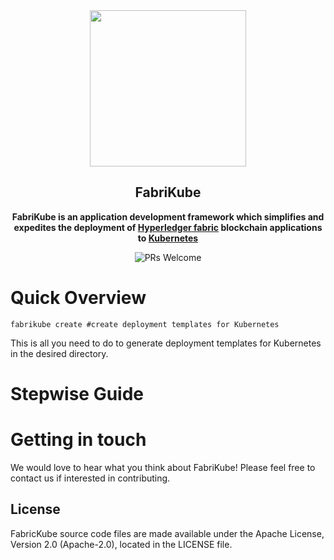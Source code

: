 <div align="center">
  <a>
    <img height="250" width="250" src="https://raw.githubusercontent.com/alesiladas/FabriKube/master/fabricKube_logo.sv">
  </a>

  ## FabriKube                                                                                                        
  **FabriKube is an application development framework which simplifies and expedites the deployment of [Hyperledger fabric](https://hyperledger-fabric.readthedocs.io/en/latest/) blockchain applications to [Kubernetes](https://kubernetes.io/)**

![PRs Welcome](https://img.shields.io/badge/PRs-welcome-brightgreen.svg)
</div>

# Quick Overview
```
fabrikube create #create deployment templates for Kubernetes
```
This is all you need to do to generate deployment templates for Kubernetes in the desired directory. 

# Stepwise Guide



# Getting in touch
We would love to hear what you think about FabriKube! Please feel free to contact us if interested in contributing.

## License <a name="license"></a>
FabricKube source code files are made available under the Apache License, Version 2.0 (Apache-2.0), located in the LICENSE file. 
